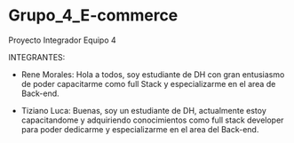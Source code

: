 # Grupo_4_E-commerce
Proyecto Integrador Equipo 4

INTEGRANTES:
* Rene Morales:
Hola a todos, soy estudiante de DH con gran entusiasmo de poder capacitarme como full Stack y
especializarme en el area de Back-end.

* Tiziano Luca:
Buenas, soy un estudiante de DH, actualmente estoy capacitandome y adquiriendo conocimientos como full stack developer
para poder dedicarme y especializarme en el area del Back-end.
